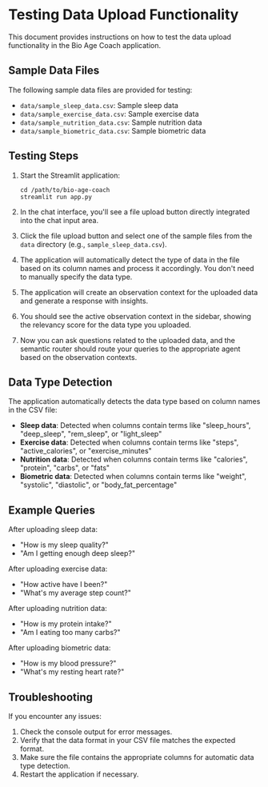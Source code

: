 # Testing Data Upload Functionality

This document provides instructions on how to test the data upload functionality in the Bio Age Coach application.

## Sample Data Files

The following sample data files are provided for testing:

- `data/sample_sleep_data.csv`: Sample sleep data
- `data/sample_exercise_data.csv`: Sample exercise data
- `data/sample_nutrition_data.csv`: Sample nutrition data
- `data/sample_biometric_data.csv`: Sample biometric data

## Testing Steps

1. Start the Streamlit application:
   ```
   cd /path/to/bio-age-coach
   streamlit run app.py
   ```

2. In the chat interface, you'll see a file upload button directly integrated into the chat input area.

3. Click the file upload button and select one of the sample files from the `data` directory (e.g., `sample_sleep_data.csv`).

4. The application will automatically detect the type of data in the file based on its column names and process it accordingly. You don't need to manually specify the data type.

5. The application will create an observation context for the uploaded data and generate a response with insights.

6. You should see the active observation context in the sidebar, showing the relevancy score for the data type you uploaded.

7. Now you can ask questions related to the uploaded data, and the semantic router should route your queries to the appropriate agent based on the observation contexts.

## Data Type Detection

The application automatically detects the data type based on column names in the CSV file:

- **Sleep data**: Detected when columns contain terms like "sleep_hours", "deep_sleep", "rem_sleep", or "light_sleep"
- **Exercise data**: Detected when columns contain terms like "steps", "active_calories", or "exercise_minutes"
- **Nutrition data**: Detected when columns contain terms like "calories", "protein", "carbs", or "fats"
- **Biometric data**: Detected when columns contain terms like "weight", "systolic", "diastolic", or "body_fat_percentage"

## Example Queries

After uploading sleep data:
- "How is my sleep quality?"
- "Am I getting enough deep sleep?"

After uploading exercise data:
- "How active have I been?"
- "What's my average step count?"

After uploading nutrition data:
- "How is my protein intake?"
- "Am I eating too many carbs?"

After uploading biometric data:
- "How is my blood pressure?"
- "What's my resting heart rate?"

## Troubleshooting

If you encounter any issues:

1. Check the console output for error messages.
2. Verify that the data format in your CSV file matches the expected format.
3. Make sure the file contains the appropriate columns for automatic data type detection.
4. Restart the application if necessary. 